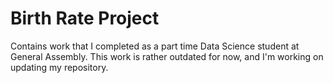 # Birth Rate Project

Contains work that I completed as a part time Data Science student at General Assembly. This work is rather outdated for now, and I'm working on updating my repository.
